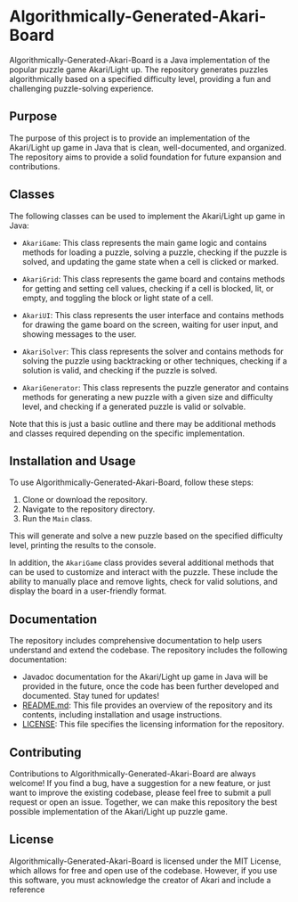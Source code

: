 # Algorithmically-Generated-Akari-Board

Algorithmically-Generated-Akari-Board is a Java implementation of the popular puzzle game Akari/Light up. The repository generates puzzles algorithmically based on a specified difficulty level, providing a fun and challenging puzzle-solving experience.

## Purpose

The purpose of this project is to provide an implementation of the Akari/Light up game in Java that is clean, well-documented, and organized. The repository aims to provide a solid foundation for future expansion and contributions.

## Classes

The following classes can be used to implement the Akari/Light up game in Java:

- `AkariGame`: This class represents the main game logic and contains methods for loading a puzzle, solving a puzzle, checking if the puzzle is solved, and updating the game state when a cell is clicked or marked.

- `AkariGrid`: This class represents the game board and contains methods for getting and setting cell values, checking if a cell is blocked, lit, or empty, and toggling the block or light state of a cell.

- `AkariUI`: This class represents the user interface and contains methods for drawing the game board on the screen, waiting for user input, and showing messages to the user.

- `AkariSolver`: This class represents the solver and contains methods for solving the puzzle using backtracking or other techniques, checking if a solution is valid, and checking if the puzzle is solved.

- `AkariGenerator`: This class represents the puzzle generator and contains methods for generating a new puzzle with a given size and difficulty level, and checking if a generated puzzle is valid or solvable.

Note that this is just a basic outline and there may be additional methods and classes required depending on the specific implementation.

## Installation and Usage

To use Algorithmically-Generated-Akari-Board, follow these steps:

1. Clone or download the repository.
2. Navigate to the repository directory.
3. Run the `Main` class.

This will generate and solve a new puzzle based on the specified difficulty level, printing the results to the console.

In addition, the `AkariGame` class provides several additional methods that can be used to customize and interact with the puzzle. These include the ability to manually place and remove lights, check for valid solutions, and display the board in a user-friendly format.

## Documentation

The repository includes comprehensive documentation to help users understand and extend the codebase. The repository includes the following documentation:

- Javadoc documentation for the Akari/Light up game in Java will be provided in the future, once the code has been further developed and documented. Stay tuned for updates!
- [README.md](https://github.com/unixthat/Algorithmically-Generated-Akari-Board/blob/master/README.md): This file provides an overview of the repository and its contents, including installation and usage instructions.
- [LICENSE](https://github.com/unixthat/Algorithmically-Generated-Akari-Board/blob/master/LICENSE): This file specifies the licensing information for the repository.

## Contributing

Contributions to Algorithmically-Generated-Akari-Board are always welcome! If you find a bug, have a suggestion for a new feature, or just want to improve the existing codebase, please feel free to submit a pull request or open an issue. Together, we can make this repository the best possible implementation of the Akari/Light up puzzle game.

## License

Algorithmically-Generated-Akari-Board is licensed under the MIT License, which allows for free and open use of the codebase. However, if you use this software, you must acknowledge the creator of Akari and include a reference
